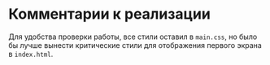 # Комментарии к реализации

Для удобства проверки работы, все стили оставил в `main.css`, но было бы лучше вынести критические стили для отображения первого экрана в `index.html`.
